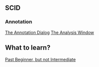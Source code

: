## SCID

### Annotation

[The Annotation Dialog](https://sourceforge.net/p/scid/wiki/TheAnnotateDialog/
)
[The Analysis Window](https://sourceforge.net/p/scid/wiki/TheAnalysisWindow/)


## What to learn?

[Past Beginner, but not Intermediate](http://chess.stackexchange.com/questions/15698/what-are-some-resources-for-someone-past-beginner-but-not-yet-intermediate/15703#15703)
